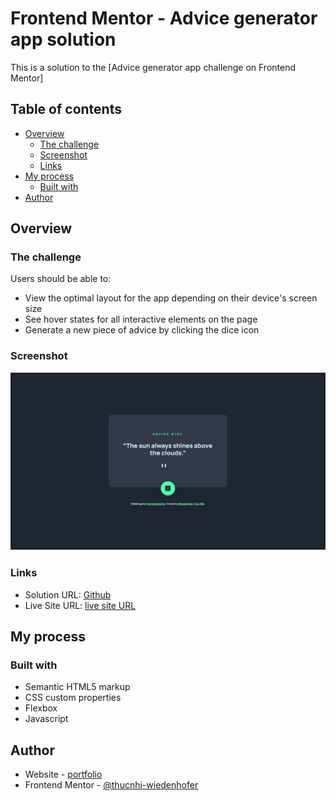# Frontend Mentor - Advice generator app solution

This is a solution to the [Advice generator app challenge on Frontend Mentor]

## Table of contents

- [Overview](#overview)
  - [The challenge](#the-challenge)
  - [Screenshot](#screenshot)
  - [Links](#links)
- [My process](#my-process)
  - [Built with](#built-with)
- [Author](#author)

## Overview

### The challenge

Users should be able to:

- View the optimal layout for the app depending on their device's screen size
- See hover states for all interactive elements on the page
- Generate a new piece of advice by clicking the dice icon

### Screenshot

![](./screenshot.jpg)

### Links

- Solution URL: [Github](https://github.com/thucnhi-wiedenhofer/advice_generator_app.github.io)
- Live Site URL: [live site URL](https://thucnhi-wiedenhofer.github.io/advice_generator_app.github.io/)

## My process

### Built with

- Semantic HTML5 markup
- CSS custom properties
- Flexbox
- Javascript

## Author

- Website - [portfolio](https://thuc-nhi-wiedenhofer.students-laplateforme.io/)
- Frontend Mentor - [@thucnhi-wiedenhofer](https://www.frontendmentor.io/profile/thucnhi-wiedenhofer)
